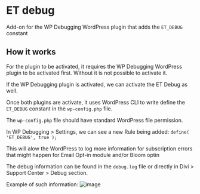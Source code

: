 # ET debug
Add-on for the WP Debugging WordPress plugin that adds the `ET_DEBUG` constant

## How it works
For the plugin to be activated, it requires the WP Debugging WordPress plugin to be activated first. Without it is not possible to activate it.

If the WP Debugging plugin is activated, we can activate the ET Debug as well.

Once both plugins are activate, it uses WordPress CLI to write define the `ET_DEBUG` constant in the `wp-config.php` file. 

The `wp-config.php` file should have standard WordPress file permission.

In WP Debugging > Settings, we can see a new Rule being added: `define( 'ET_DEBUG', true );`

This will alow the WordPress to log more information for subscription errors that might happen for Email Opt-in module and/or Bloom optin

The debug information can be found in the `debug.log` file or directly in Divi > Support Center > Debug section.

Example of such information: ![image](https://github.com/eduard-ungureanu/et-debug/assets/1719735/b19d4471-189a-4e0a-8755-fad87c4c95bf)
